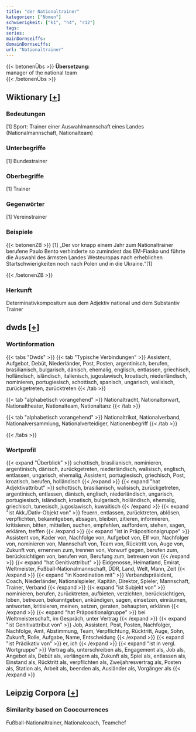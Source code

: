 ```yaml
---
title: "der Nationaltrainer"
kategorien: ["Nomen"]
schwierigkeit: ["k1", "h4", "r12"]
tags:
series:
mainDornseiffs:
domainDornseiffs:
url: "Nationaltrainer"
---
```


{{< betonenÜbs >}}
**Übersetzung:**  
manager of the national team  
{{< /betonenÜbs >}}

## Wiktionary [[+](https://de.wiktionary.org/wiki/Nationaltrainer)]

### Bedeutungen
[1] Sport: Trainer einer Auswahlmannschaft eines Landes (Nationalmannschaft, Nationalteam)  

### Unterbegriffe
[1] Bundestrainer  

### Oberbegriffe
[1] Trainer  

### Gegenwörter
[1] Vereinstrainer  

### Beispiele
{{< betonenZB >}}
[1] „Der vor knapp einem Jahr zum Nationaltrainer berufene Paulo Bento verhinderte so zumindest das EM-Fiasko und führte die Auswahl des ärmsten Landes Westeuropas nach erheblichen Startschwierigkeiten noch nach Polen und in die Ukraine.“[1]  

{{< /betonenZB >}}
### Herkunft
Determinativkompositum aus dem Adjektiv national und dem Substantiv Trainer  



## dwds [[+](https://www.dwds.de/wb/Nationaltrainer)]

### Wortinformation
{{< tabs "Dwds" >}}
{{< tab "Typische Verbindungen" >}}
Assistent, Aufgebot, Debüt, Niederländer, Post, Posten, argentinisch, berufen, brasilianisch, bulgarisch, dänisch, ehemalig, englisch, entlassen, griechisch, holländisch, isländisch, italienisch, jugoslawisch, kroatisch, niederländisch, nominieren, portugiesisch, schottisch, spanisch, ungarisch, walisisch, zurückgetreten, zurücktreten
{{< /tab >}}

{{< tab "alphabetisch vorangehend" >}}
Nationaltracht, Nationaltorwart, Nationaltheater, Nationalteam, Nationaltanz
{{< /tab >}}

{{< tab "alphabetisch vorangehend" >}}
Nationaltrikot, Nationalverband, Nationalversammlung, Nationalverteidiger, Nationenbegriff
{{< /tab >}}

{{< /tabs >}}

### Wortprofil
{{< expand "Überblick" >}} schottisch, brasilianisch, nominieren, argentinisch, dänisch, zurückgetreten, niederländisch, walisisch, englisch, entlassen, ungarisch, ehemalig, Assistent, portugiesisch, griechisch, Post, kroatisch, berufen, holländisch {{< /expand >}}
{{< expand "hat Adjektivattribut" >}} schottisch, brasilianisch, walisisch, zurückgetreten, argentinisch, entlassen, dänisch, englisch, niederländisch, ungarisch, portugiesisch, isländisch, kroatisch, bulgarisch, holländisch, ehemalig, griechisch, tunesisch, jugoslawisch, kuwaitisch {{< /expand >}}
{{< expand "ist Akk./Dativ-Objekt von" >}} feuern, entlassen, zurücktreten, ablösen, verpflichten, bekanntgeben, absagen, bleiben, zitieren, informieren, kritisieren, bitten, mitteilen, suchen, empfehlen, auffordern, stehen, sagen, erklären, treffen {{< /expand >}}
{{< expand "ist in Präpositionalgruppe" >}} Assistent von, Kader von, Nachfolge von, Aufgebot von, Elf von, Nachfolger von, nominieren von, Mannschaft von, Team von, Rücktritt von, Auge von, Zukunft von, ernennen zum, trennen von, Vorwurf gegen, berufen zum, berücksichtigen von, berufen von, Berufung zum, betreuen von {{< /expand >}}
{{< expand "hat Genitivattribut" >}} Eidgenosse, Heimatland, Emirat, Weltmeister, Fußball-Nationalmannschaft, DDR, Land, Welt, Mann, Zeit {{< /expand >}}
{{< expand "in Koordination mit" >}} Verbandspräsident, Coach, Niederländer, Nationalspieler, Kapitän, Direktor, Spieler, Mannschaft, Trainer, Verband {{< /expand >}}
{{< expand "ist Subjekt von" >}} nominieren, berufen, zurücktreten, aufbieten, verzichten, berücksichtigen, loben, betreuen, bekanntgeben, ankündigen, sagen, einsetzen, einräumen, antworten, kritisieren, meinen, setzen, geraten, behaupten, erklären {{< /expand >}}
{{< expand "hat Präpositionalgruppe" >}} bei Weltmeisterschaft, im Gespräch, unter Vertrag {{< /expand >}}
{{< expand "ist Genitivattribut von" >}} Job, Assistent, Post, Posten, Nachfolger, Nachfolge, Amt, Abstimmung, Team, Verpflichtung, Rücktritt, Auge, Sohn, Zukunft, Rolle, Aufgabe, Name, Entscheidung {{< /expand >}}
{{< expand "ist Prädikativ von" >}} er, ich {{< /expand >}}
{{< expand "ist in vergl. Wortgruppe" >}} Vertrag als, unterschreiben als, Engagement als, Job als, Angebot als, Debüt als, verlängern als, Zukunft als, Spiel als, entlassen als, Einstand als, Rücktritt als, verpflichten als, Zweijahresvertrag als, Posten als, Station als, Arbeit als, beenden als, Ausländer als, Vorgänger als {{< /expand >}}

## Leipzig Corpora [[+](https://corpora.uni-leipzig.de/en/res?word=Nationaltrainer&corpusId=deu_newscrawl-public_2018)]


### Similarity based on Cooccurrences
Fußball-Nationaltrainer, Nationalcoach, Teamchef

